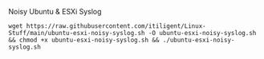 Noisy Ubuntu & ESXi Syslog

    wget https://raw.githubusercontent.com/itiligent/Linux-Stuff/main/ubuntu-esxi-noisy-syslog.sh -O ubuntu-esxi-noisy-syslog.sh && chmod +x ubuntu-esxi-noisy-syslog.sh && ./ubuntu-esxi-noisy-syslog.sh
